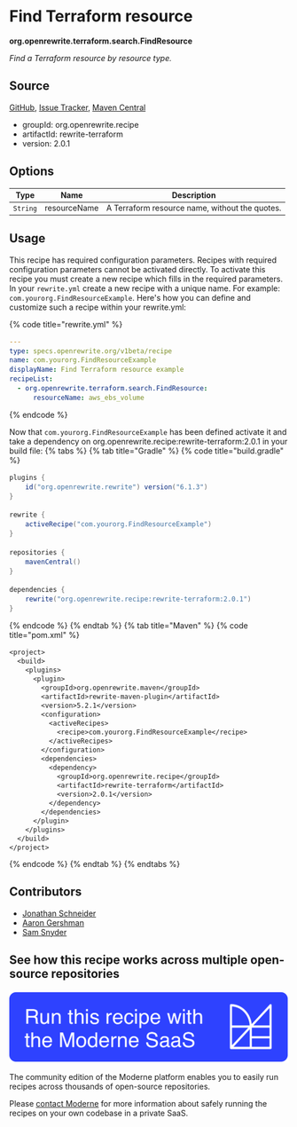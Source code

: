 # Find Terraform resource

**org.openrewrite.terraform.search.FindResource**

_Find a Terraform resource by resource type._

## Source

[GitHub](https://github.com/openrewrite/rewrite-terraform/blob/main/src/main/java/org/openrewrite/terraform/search/FindResource.java), [Issue Tracker](https://github.com/openrewrite/rewrite-terraform/issues), [Maven Central](https://central.sonatype.com/artifact/org.openrewrite.recipe/rewrite-terraform/2.0.1/jar)

* groupId: org.openrewrite.recipe
* artifactId: rewrite-terraform
* version: 2.0.1

## Options

| Type | Name | Description |
| -- | -- | -- |
| `String` | resourceName | A Terraform resource name, without the quotes. |


## Usage

This recipe has required configuration parameters. Recipes with required configuration parameters cannot be activated directly. To activate this recipe you must create a new recipe which fills in the required parameters. In your `rewrite.yml` create a new recipe with a unique name. For example: `com.yourorg.FindResourceExample`.
Here's how you can define and customize such a recipe within your rewrite.yml:

{% code title="rewrite.yml" %}
```yaml
---
type: specs.openrewrite.org/v1beta/recipe
name: com.yourorg.FindResourceExample
displayName: Find Terraform resource example
recipeList:
  - org.openrewrite.terraform.search.FindResource:
      resourceName: aws_ebs_volume
```
{% endcode %}

Now that `com.yourorg.FindResourceExample` has been defined activate it and take a dependency on org.openrewrite.recipe:rewrite-terraform:2.0.1 in your build file:
{% tabs %}
{% tab title="Gradle" %}
{% code title="build.gradle" %}
```groovy
plugins {
    id("org.openrewrite.rewrite") version("6.1.3")
}

rewrite {
    activeRecipe("com.yourorg.FindResourceExample")
}

repositories {
    mavenCentral()
}

dependencies {
    rewrite("org.openrewrite.recipe:rewrite-terraform:2.0.1")
}
```
{% endcode %}
{% endtab %}
{% tab title="Maven" %}
{% code title="pom.xml" %}
```markup
<project>
  <build>
    <plugins>
      <plugin>
        <groupId>org.openrewrite.maven</groupId>
        <artifactId>rewrite-maven-plugin</artifactId>
        <version>5.2.1</version>
        <configuration>
          <activeRecipes>
            <recipe>com.yourorg.FindResourceExample</recipe>
          </activeRecipes>
        </configuration>
        <dependencies>
          <dependency>
            <groupId>org.openrewrite.recipe</groupId>
            <artifactId>rewrite-terraform</artifactId>
            <version>2.0.1</version>
          </dependency>
        </dependencies>
      </plugin>
    </plugins>
  </build>
</project>
```
{% endcode %}
{% endtab %}
{% endtabs %}

## Contributors
* [Jonathan Schneider](jkschneider@gmail.com)
* [Aaron Gershman](aegershman@gmail.com)
* [Sam Snyder](sam@moderne.io)


## See how this recipe works across multiple open-source repositories

[![Moderne Link Image](/.gitbook/assets/ModerneRecipeButton.png)](https://public.moderne.io/recipes/org.openrewrite.terraform.search.FindResource)

The community edition of the Moderne platform enables you to easily run recipes across thousands of open-source repositories.

Please [contact Moderne](https://moderne.io/product) for more information about safely running the recipes on your own codebase in a private SaaS.
